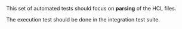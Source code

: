 This set of automated tests should focus on **parsing** of the HCL files.

The execution test should be done in the integration test suite.
